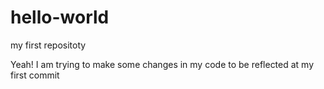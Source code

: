 # hello-world
my first repositoty

Yeah! I am trying to make some changes in my code to be reflected at my first commit
